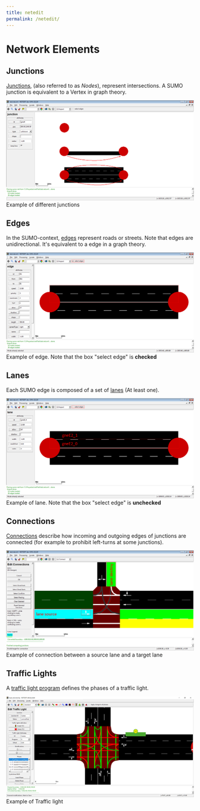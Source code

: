 ```yaml
---
title: netedit
permalink: /netedit/
---
```


# Network Elements

## Junctions

[Junctions](Networks/PlainXML.md#node_descriptions), (also referred to as *Nodes*), represent intersections. A SUMO junction is equivalent to a Vertex in graph theory.

![](../images/GNEJunction.png)Example of different junctions

## Edges

In the SUMO-context, [edges](Networks/PlainXML.md#edge_descriptions) represent roads or streets. Note that edges are unidirectional. It's equivalent to a edge in a graph theory.

![](../images/GNEEdge.png)Example of edge. Note that the box "select edge" is **checked**

## Lanes

Each SUMO edge is composed of a set of [lanes](Networks/PlainXML.md#lane-specific_definitions) (At least one).

![](../images/GNELane.png)Example of lane. Note that the box "select edge" is **unchecked**

## Connections

[Connections](Networks/PlainXML.md#connection_descriptions) describe how incoming and outgoing edges of junctions are connected (for example to prohibit left-turns at some junctions).

![](../images/GNEConnection.png)Example of connection between a source lane and a target lane

## Traffic Lights

A [traffic light program](Networks/PlainXML.md#traffic_light_program_definition) defines the phases of a traffic light.

![](../images/GNETLS.png)Example of Traffic light
